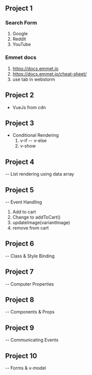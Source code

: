 #

## Project 1
### Search Form
1. Google
2. Reddit
3. YouTube


### Emmet docs
1. https://docs.emmet.io
2. https://docs.emmet.io/cheat-sheet/
3. use tab in webstorm

## Project 2
- VueJs from cdn

## Project 3
- Conditional Rendering
  1. v-if -- v-else
  2. v-show

## Project 4
-- List rendering using data array

## Project 5
-- Event Handling
1. Add to cart
2. Change to addToCart()
3. updateImage(variantImage)
4. remove from cart

## Project 6
-- Class & Style Binding


## Project 7
-- Computer Properties

## Project 8
-- Components & Props

## Project 9
-- Communicating Events

## Project 10
-- Forms & v-model
